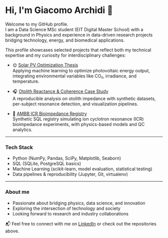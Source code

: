 # Hi, I'm Giacomo Archidi 👋

Welcome to my GitHub profile.  
I am a Data Science MSc student (EIT Digital Master School) with a background in Physics and experience in data-driven research projects bridging technology, energy, and biomedical applications.  

This profile showcases selected projects that reflect both my technical expertise and my curiosity for interdisciplinary challenges:

- 🌞 [Solar PV Optimization Thesis](https://github.com/giacomoarchidi/solar-pv-optimization-thesis)  
  Applying machine learning to optimize photovoltaic energy output, integrating environmental variables like CO₂, irradiance, and temperature.

- 🎧 [Otolith Reactance & Coherence Case Study](https://github.com/giacomoarchidi/otolith-reactance-coherence-case-study)  
  A reproducible analysis on otolith impedance with synthetic datasets, per-subject resonance detection, and visualization pipelines.

- 🧪 [AMBB ICR Bioimpedance Registry](https://github.com/giacomoarchidi/ambb-icr-bioimpedance-registry)  
  Synthetic SQL registry simulating ion cyclotron resonance (ICR) bioimpedance experiments, with physics-based models and QC analytics.

---

### Tech Stack
- Python (NumPy, Pandas, SciPy, Matplotlib, Seaborn)  
- SQL (SQLite, PostgreSQL basics)  
- Machine Learning (scikit-learn, model evaluation, statistical testing)  
- Data pipelines & reproducibility (Jupyter, Git, virtualenv)

---

### About me
- Passionate about bridging physics, data science, and innovation  
- Exploring the intersection of technology and society  
- Looking forward to research and industry collaborations  

📬 Feel free to connect with me on [LinkedIn](https://www.linkedin.com/in/giacomo-archidi) or check out the repositories above.
